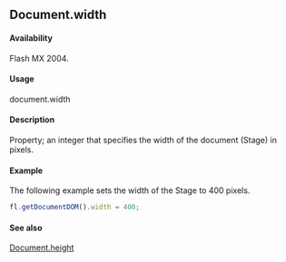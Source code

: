 ## Document.width

#### Availability

Flash MX 2004.

#### Usage

document.width

#### Description

Property; an integer that specifies the width of the document (Stage) in pixels.

#### Example

The following example sets the width of the Stage to 400 pixels.

```javascript
fl.getDocumentDOM().width = 400;
```

#### See also

[Document.height](../Document_object/Document91.md)
